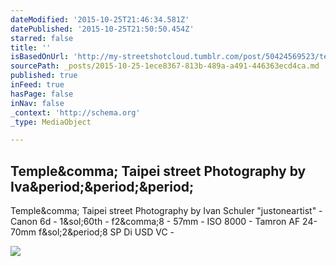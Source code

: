 ```yaml
---
dateModified: '2015-10-25T21:46:34.581Z'
datePublished: '2015-10-25T21:50:50.454Z'
starred: false
title: ''
isBasedOnUrl: 'http://my-streetshotcloud.tumblr.com/post/50424569523/temple-taipei-street-photography-by-ivan-schuler'
sourcePath: _posts/2015-10-25-1ece8367-813b-489a-a491-446363ecd4ca.md
published: true
inFeed: true
hasPage: false
inNav: false
_context: 'http://schema.org'
_type: MediaObject

---
```

<article style=""><h1>Temple&amp;comma; Taipei street Photography by Iva&amp;period;&amp;period;&amp;period;</h1><p>Temple&amp;comma; Taipei street Photography by Ivan Schuler "justoneartist" - Canon 6d - 1&amp;sol;60th - f2&amp;comma;8 - 57mm - ISO 8000 - Tamron AF 24-70mm f&amp;sol;2&amp;period;8 SP Di USD VC -</p><img src="http://41.media.tumblr.com/c4278a281d828da6b7bd59385d39bf8c/tumblr_mmsp9ll7Qz1rzlmeco1_500.jpg" /></article>